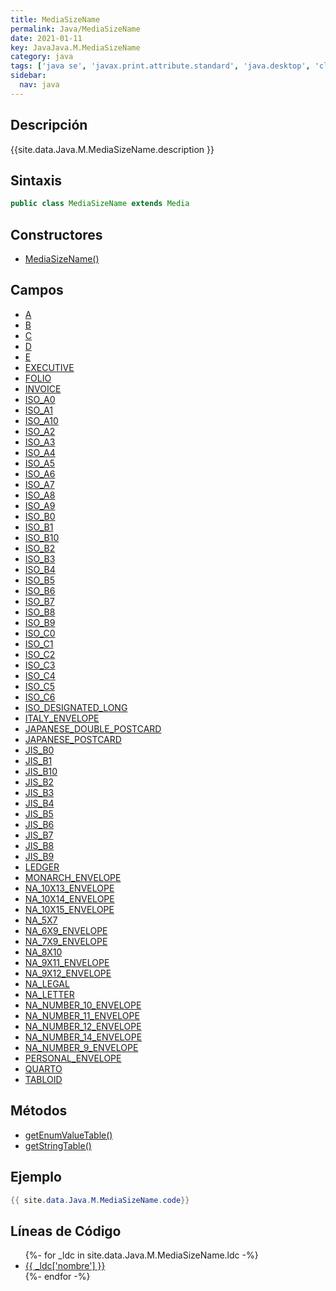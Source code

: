 ```yaml
---
title: MediaSizeName
permalink: Java/MediaSizeName
date: 2021-01-11
key: JavaJava.M.MediaSizeName
category: java
tags: ['java se', 'javax.print.attribute.standard', 'java.desktop', 'clase java', 'Java 1.0']
sidebar: 
  nav: java
---
```


## Descripción
{{site.data.Java.M.MediaSizeName.description }}

## Sintaxis
~~~java
public class MediaSizeName extends Media
~~~

## Constructores
* [MediaSizeName()](/Java/MediaSizeName/MediaSizeName/)

## Campos
* [A](/Java/MediaSizeName/A)
* [B](/Java/MediaSizeName/B)
* [C](/Java/MediaSizeName/C)
* [D](/Java/MediaSizeName/D)
* [E](/Java/MediaSizeName/E)
* [EXECUTIVE](/Java/MediaSizeName/EXECUTIVE)
* [FOLIO](/Java/MediaSizeName/FOLIO)
* [INVOICE](/Java/MediaSizeName/INVOICE)
* [ISO_A0](/Java/MediaSizeName/ISO_A0)
* [ISO_A1](/Java/MediaSizeName/ISO_A1)
* [ISO_A10](/Java/MediaSizeName/ISO_A10)
* [ISO_A2](/Java/MediaSizeName/ISO_A2)
* [ISO_A3](/Java/MediaSizeName/ISO_A3)
* [ISO_A4](/Java/MediaSizeName/ISO_A4)
* [ISO_A5](/Java/MediaSizeName/ISO_A5)
* [ISO_A6](/Java/MediaSizeName/ISO_A6)
* [ISO_A7](/Java/MediaSizeName/ISO_A7)
* [ISO_A8](/Java/MediaSizeName/ISO_A8)
* [ISO_A9](/Java/MediaSizeName/ISO_A9)
* [ISO_B0](/Java/MediaSizeName/ISO_B0)
* [ISO_B1](/Java/MediaSizeName/ISO_B1)
* [ISO_B10](/Java/MediaSizeName/ISO_B10)
* [ISO_B2](/Java/MediaSizeName/ISO_B2)
* [ISO_B3](/Java/MediaSizeName/ISO_B3)
* [ISO_B4](/Java/MediaSizeName/ISO_B4)
* [ISO_B5](/Java/MediaSizeName/ISO_B5)
* [ISO_B6](/Java/MediaSizeName/ISO_B6)
* [ISO_B7](/Java/MediaSizeName/ISO_B7)
* [ISO_B8](/Java/MediaSizeName/ISO_B8)
* [ISO_B9](/Java/MediaSizeName/ISO_B9)
* [ISO_C0](/Java/MediaSizeName/ISO_C0)
* [ISO_C1](/Java/MediaSizeName/ISO_C1)
* [ISO_C2](/Java/MediaSizeName/ISO_C2)
* [ISO_C3](/Java/MediaSizeName/ISO_C3)
* [ISO_C4](/Java/MediaSizeName/ISO_C4)
* [ISO_C5](/Java/MediaSizeName/ISO_C5)
* [ISO_C6](/Java/MediaSizeName/ISO_C6)
* [ISO_DESIGNATED_LONG](/Java/MediaSizeName/ISO_DESIGNATED_LONG)
* [ITALY_ENVELOPE](/Java/MediaSizeName/ITALY_ENVELOPE)
* [JAPANESE_DOUBLE_POSTCARD](/Java/MediaSizeName/JAPANESE_DOUBLE_POSTCARD)
* [JAPANESE_POSTCARD](/Java/MediaSizeName/JAPANESE_POSTCARD)
* [JIS_B0](/Java/MediaSizeName/JIS_B0)
* [JIS_B1](/Java/MediaSizeName/JIS_B1)
* [JIS_B10](/Java/MediaSizeName/JIS_B10)
* [JIS_B2](/Java/MediaSizeName/JIS_B2)
* [JIS_B3](/Java/MediaSizeName/JIS_B3)
* [JIS_B4](/Java/MediaSizeName/JIS_B4)
* [JIS_B5](/Java/MediaSizeName/JIS_B5)
* [JIS_B6](/Java/MediaSizeName/JIS_B6)
* [JIS_B7](/Java/MediaSizeName/JIS_B7)
* [JIS_B8](/Java/MediaSizeName/JIS_B8)
* [JIS_B9](/Java/MediaSizeName/JIS_B9)
* [LEDGER](/Java/MediaSizeName/LEDGER)
* [MONARCH_ENVELOPE](/Java/MediaSizeName/MONARCH_ENVELOPE)
* [NA_10X13_ENVELOPE](/Java/MediaSizeName/NA_10X13_ENVELOPE)
* [NA_10X14_ENVELOPE](/Java/MediaSizeName/NA_10X14_ENVELOPE)
* [NA_10X15_ENVELOPE](/Java/MediaSizeName/NA_10X15_ENVELOPE)
* [NA_5X7](/Java/MediaSizeName/NA_5X7)
* [NA_6X9_ENVELOPE](/Java/MediaSizeName/NA_6X9_ENVELOPE)
* [NA_7X9_ENVELOPE](/Java/MediaSizeName/NA_7X9_ENVELOPE)
* [NA_8X10](/Java/MediaSizeName/NA_8X10)
* [NA_9X11_ENVELOPE](/Java/MediaSizeName/NA_9X11_ENVELOPE)
* [NA_9X12_ENVELOPE](/Java/MediaSizeName/NA_9X12_ENVELOPE)
* [NA_LEGAL](/Java/MediaSizeName/NA_LEGAL)
* [NA_LETTER](/Java/MediaSizeName/NA_LETTER)
* [NA_NUMBER_10_ENVELOPE](/Java/MediaSizeName/NA_NUMBER_10_ENVELOPE)
* [NA_NUMBER_11_ENVELOPE](/Java/MediaSizeName/NA_NUMBER_11_ENVELOPE)
* [NA_NUMBER_12_ENVELOPE](/Java/MediaSizeName/NA_NUMBER_12_ENVELOPE)
* [NA_NUMBER_14_ENVELOPE](/Java/MediaSizeName/NA_NUMBER_14_ENVELOPE)
* [NA_NUMBER_9_ENVELOPE](/Java/MediaSizeName/NA_NUMBER_9_ENVELOPE)
* [PERSONAL_ENVELOPE](/Java/MediaSizeName/PERSONAL_ENVELOPE)
* [QUARTO](/Java/MediaSizeName/QUARTO)
* [TABLOID](/Java/MediaSizeName/TABLOID)

## Métodos
* [getEnumValueTable()](/Java/MediaSizeName/getEnumValueTable)
* [getStringTable()](/Java/MediaSizeName/getStringTable)

## Ejemplo
~~~java
{{ site.data.Java.M.MediaSizeName.code}}
~~~

## Líneas de Código
<ul>
{%- for _ldc in site.data.Java.M.MediaSizeName.ldc -%}
   <li>
       <a href="{{_ldc['url'] }}">{{ _ldc['nombre'] }}</a>
   </li>
{%- endfor -%}
</ul>
